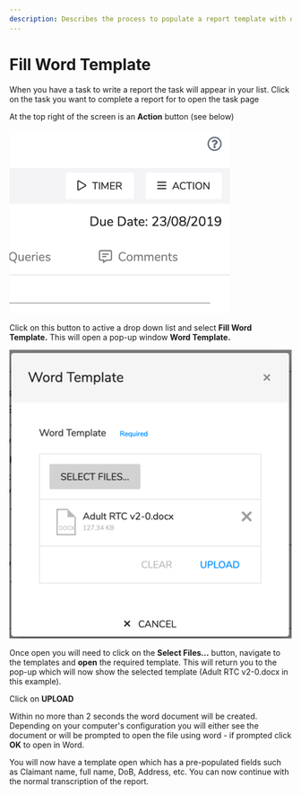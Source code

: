 ```yaml
---
description: Describes the process to populate a report template with data from inClinic
---
```


# Fill Word Template

When you have a task to write a report the task will appear in your list. Click on the task you want to complete a report for to open the task page

At the top right of the screen is an **Action** button \(see below\)

![](../../../../.gitbook/assets/0.png)

Click on this button to active a drop down list and select **Fill Word Template.** This will open a pop-up window **Word Template.**

![](../../../../.gitbook/assets/1.png)

Once open you will need to click on the **Select Files...** button, navigate to the templates and **open** the required template. This will return you to the pop-up which will now show the selected template \(Adult RTC v2-0.docx in this example\).

Click on **UPLOAD**

Within no more than 2 seconds the word document will be created. Depending on your computer's configuration you will either see the document or will be prompted to open the file using word - if prompted click **OK** to open in Word.

You will now have a template open which has a pre-populated fields such as Claimant name, full name, DoB, Address, etc. You can now continue with the normal transcription of the report.

